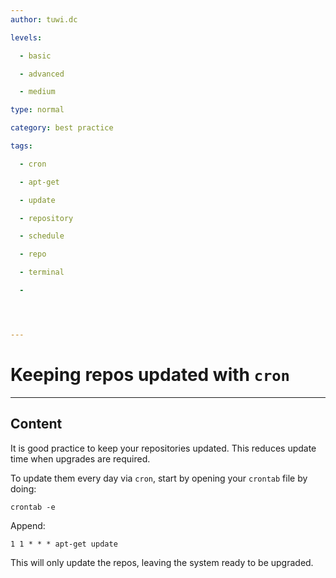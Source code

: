 ```yaml
---
author: tuwi.dc

levels:

  - basic

  - advanced

  - medium

type: normal

category: best practice

tags:

  - cron

  - apt-get

  - update

  - repository

  - schedule

  - repo

  - terminal

  - 




---
```


# Keeping repos updated with `cron`

---

## Content

It is good practice to keep your repositories updated. This reduces update time when upgrades are required.

To update them every day via `cron`, start by opening your `crontab` file by doing:

```
crontab -e
```

Append:

```
1 1 * * * apt-get update
```

This will only update the repos, leaving the system ready to be upgraded.
